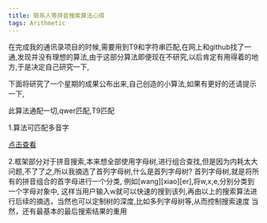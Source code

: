 ```yaml
---
title: 联系人等拼音搜索算法心得
tags: Arithmetic
---
```

在完成我的通讯录项目的时候,需要用到T9和字符串匹配,在网上和github找了一通,发现并没有理想的算法,由于这部分算法即便现在不研究,以后肯定有用得着的地方,于是决定自己研究一下,

下面将研究了一个星期的成果公布出来,自己创造的小算法,如果有更好的还请提示一下,

此算法通配一切,qwer匹配,T9匹配

1.算法可匹配多音字

<a href="https://github.com/Maizer/HanziPinyinMatcher">点击查看</a>

2.框架部分对于拼音搜索,本来想全部使用字母树,进行组合查找,但是因为内耗太大问题,不了了之,所以我摘选了首列字母树,什么是首列字母树?
首列字母树,就是将所有的拼音组合的首字母进行一个分类, 例如[wang][xiao][er],将w,x,e,分别分类到一个字母对象中,
这样当用户输入w就可以快速的搜到该列,再由以上的搜索算法进行后续的摘选，当然也可以定制树的深度,比如多列字母树等,从而控制搜索速度
当然，还有最基本的最后搜索结果的重用
